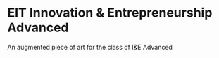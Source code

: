 # EIT Innovation & Entrepreneurship Advanced
An augmented piece of art for the class of I&amp;E Advanced

